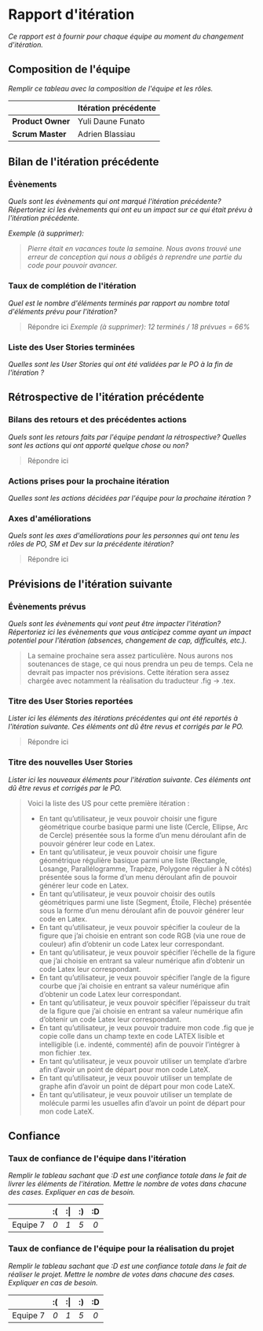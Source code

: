 # Rapport d'itération  
*Ce rapport est à fournir pour chaque équipe au moment du changement d'itération.*

## Composition de l'équipe 
*Remplir ce tableau avec la composition de l'équipe et les rôles.*

|  &nbsp;                 | Itération précédente     |
| -------------           |-------------             |
| **Product Owner**       | Yuli Daune Funato        |
| **Scrum Master**        | Adrien Blassiau          |

## Bilan de l'itération précédente  
### Évènements 
*Quels sont les évènements qui ont marqué l'itération précédente? Répertoriez ici les évènements qui ont eu un impact sur ce qui était prévu à l'itération précédente.*
> 

*Exemple (à supprimer):*
> *Pierre était en vacances toute la semaine.*
> *Nous avons trouvé une erreur de conception qui nous a obligés à reprendre une partie du code pour pouvoir avancer.*

### Taux de complétion de l'itération  
*Quel est le nombre d'éléments terminés par rapport au nombre total d'éléments prévu pour l'itération?*
> Répondre ici
*Exemple (à supprimer):*
> *12 terminés / 18 prévues = 66%*

### Liste des User Stories terminées
*Quelles sont les User Stories qui ont été validées par le PO à la fin de l'itération ?*

## Rétrospective de l'itération précédente
  
### Bilans des retours et des précédentes actions 
*Quels sont les retours faits par l'équipe pendant la rétrospective? Quelles sont les actions qui ont apporté quelque chose ou non?*
> Répondre ici

### Actions prises pour la prochaine itération
*Quelles sont les actions décidées par l'équipe pour la prochaine itération ?*
 
### Axes d'améliorations 
*Quels sont les axes d'améliorations pour les personnes qui ont tenu les rôles de PO, SM et Dev sur la précédente itération?*
> Répondre ici

## Prévisions de l'itération suivante  
### Évènements prévus  
*Quels sont les évènements qui vont peut être impacter l'itération? Répertoriez ici les évènements que vous anticipez comme ayant un impact potentiel pour l'itération (absences, changement de cap, difficultés, etc.).*
> La semaine prochaine sera assez particulière. Nous aurons nos soutenances de stage, ce qui nous prendra un peu de temps. Cela ne devrait pas impacter nos prévisions. Cette itération sera assez chargée avec notamment la réalisation du traducteur .fig -> .tex.

### Titre des User Stories reportées  
*Lister ici les éléments des itérations précédentes qui ont été reportés à l'itération suivante. Ces éléments ont dû être revus et corrigés par le PO.*
> Répondre ici

### Titre des nouvelles User Stories  
*Lister ici les nouveaux éléments pour l'itération suivante. Ces éléments ont dû être revus et corrigés par le PO.*
> Voici la liste des US pour cette première itération : 
> * En tant qu’utilisateur, je veux pouvoir choisir une figure géométrique courbe basique parmi une liste (Cercle, Ellipse, Arc de Cercle) présentée sous la forme d’un menu déroulant afin de pouvoir générer leur code en Latex.
> * En tant qu’utilisateur, je veux pouvoir choisir une figure géométrique régulière basique parmi une liste (Rectangle, Losange, Parallélogramme, Trapèze, Polygone régulier à N côtés) présentée sous la forme d’un menu déroulant afin de pouvoir générer leur code en Latex.
> * En tant qu’utilisateur, je veux pouvoir choisir des outils géométriques parmi une liste (Segment, Étoile, Flèche) présentée sous la forme d’un menu déroulant afin de pouvoir générer leur code en Latex.
> * En tant qu’utilisateur, je veux pouvoir spécifier la couleur de la figure que j’ai choisie en entrant son code RGB (via une roue de couleur) afin d’obtenir un code Latex leur correspondant.
> * En tant qu’utilisateur, je veux pouvoir spécifier l’échelle de la figure que j’ai choisie en entrant sa valeur numérique afin d’obtenir un code Latex leur correspondant.
> * En tant qu’utilisateur, je veux pouvoir spécifier l’angle de la figure courbe que j’ai choisie en entrant sa valeur numérique afin d’obtenir un code Latex leur correspondant.
> * En tant qu’utilisateur, je veux pouvoir spécifier l’épaisseur du trait de la figure que j’ai choisie en entrant sa valeur numérique afin d’obtenir un code Latex leur correspondant.
> * En tant qu’utilisateur, je veux pouvoir traduire mon code .fig que je copie colle dans un champ texte en code LATEX lisible et intelligible (i.e. indenté, commenté) afin de pouvoir l’intégrer à mon fichier .tex.
> * En tant qu’utilisateur, je veux pouvoir utiliser un template d’arbre afin d’avoir un point de départ pour mon code LateX.
> * En tant qu’utilisateur, je veux pouvoir utiliser un template de graphe afin d’avoir un point de départ pour mon code LateX.
> * En tant qu’utilisateur, je veux pouvoir utiliser un template de molécule parmi les usuelles afin d’avoir un point de départ pour mon code LateX.

## Confiance 
### Taux de confiance de l'équipe dans l'itération  
*Remplir le tableau sachant que :D est une confiance totale dans le fait de livrer les éléments de l'itération. Mettre le nombre de votes dans chacune des cases. Expliquer en cas de besoin.*

|          	| :( 	| :&#124; 	| :) 	| :D 	|
|:--------:	|:----:	|:----:	    |:----:	|:----:	|
| Equipe 7 	|  *0* 	|  *1* 	    |  *5* 	|  *0* 	|

### Taux de confiance de l'équipe pour la réalisation du projet 
*Remplir le tableau sachant que :D est une confiance totale dans le fait de réaliser le projet. Mettre le nombre de votes dans chacune des cases. Expliquer en cas de besoin.*

|          	| :( 	| :&#124; 	| :) 	| :D 	|
|:--------:	|:----:	|:----:	    |:----:	|:----:	|
| Equipe 7 	|  *0* 	|  *1* 	    |  *5* 	|  *0* 	|

 
